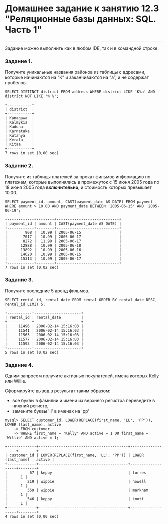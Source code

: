 # Домашнее задание к занятию 12.3 "Реляционные базы данных: SQL. Часть 1"

---

Задание можно выполнить как в любом IDE, так и в командной строке.

### Задание 1.

Получите уникальные названия районов из таблицы с адресами, которые начинаются на “K” и заканчиваются на “a”, и не содержат пробелов.
```
SELECT DISTINCT district FROM address WHERE district LIKE 'K%a' AND district NOT LIKE '% %';
```
```
+-----------+
| district  |
+-----------+
| Kanagawa  |
| Kalmykia  |
| Kaduna    |
| Karnataka |
| Kütahya   |
| Kerala    |
| Kitaa     |
+-----------+
7 rows in set (0,00 sec)
```

### Задание 2.

Получите из таблицы платежей за прокат фильмов информацию по платежам, которые выполнялись в промежуток с 15 июня 2005 года по 18 июня 2005 года **включительно**, и стоимость которых превышает 10.00.
```
SELECT payment_id, amount, CAST(payment_date AS DATE) FROM payment WHERE amount > 10.00 AND payment_date BETWEEN '2005-06-15' AND '2005-06-19';
```
```
+------------+--------+----------------------------+
| payment_id | amount | CAST(payment_date AS DATE) |
+------------+--------+----------------------------+
|        908 |  10.99 | 2005-06-15                 |
|       7017 |  10.99 | 2005-06-17                 |
|       8272 |  11.99 | 2005-06-17                 |
|      12888 |  10.99 | 2005-06-18                 |
|      13892 |  10.99 | 2005-06-16                 |
|      14620 |  10.99 | 2005-06-15                 |
|      15313 |  10.99 | 2005-06-17                 |
+------------+--------+----------------------------+
7 rows in set (0,02 sec)
```
### Задание 3.

Получите последние 5 аренд фильмов.
```
SELECT rental_id, rental_date FROM rental ORDER BY rental_date DESC, rental_id LIMIT 5;
```
```
+-----------+---------------------+
| rental_id | rental_date         |
+-----------+---------------------+
|     11496 | 2006-02-14 15:16:03 |
|     11541 | 2006-02-14 15:16:03 |
|     11563 | 2006-02-14 15:16:03 |
|     11577 | 2006-02-14 15:16:03 |
|     11593 | 2006-02-14 15:16:03 |
+-----------+---------------------+
5 rows in set (0,02 sec)
```
### Задание 4.

Одним запросом получите активных покупателей, имена которых Kelly или Willie. 

Сформируйте вывод в результат таким образом:
- все буквы в фамилии и имени из верхнего регистра переведите в нижний регистр,
- замените буквы 'll' в именах на 'pp'
```
mysql> SELECT customer_id, LOWER(REPLACE(first_name, 'LL', 'PP')), LOWER (last_name), active
    -> FROM customer 
    -> WHERE first_name = 'Kelly' AND active = 1 OR first_name = 'Willie' AND active = 1;
```
```
+-------------+----------------------------------------+-------------------+--------+
| customer_id | LOWER(REPLACE(first_name, 'LL', 'PP')) | LOWER (last_name) | active |
+-------------+----------------------------------------+-------------------+--------+
|          67 | keppy                                  | torres            |      1 |
|         219 | wippie                                 | howell            |      1 |
|         359 | wippie                                 | markham           |      1 |
|         546 | keppy                                  | knott             |      1 |
+-------------+----------------------------------------+-------------------+--------+
4 rows in set (0,00 sec)
```

